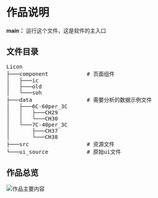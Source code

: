 # 作品说明
**main：** 运行这个文件，这是软件的主入口

## 文件目录
<pre>
Licon
├───component            # 页面组件
│   ├───ic
│   ├───old
│   └───soh
├───data                 # 需要分析的数据示例文件
│   ├───6C-60per_3C
│   │   ├───CH29
│   │   └───CH30
│   └───7C-40per_3C
│       ├───CH37
│       └───CH38
├───src                  # 资源文件
└───ui_source            # 原始ui文件
</pre>

## 作品总览
![作品主要内容](src/项目总览.jpg)
